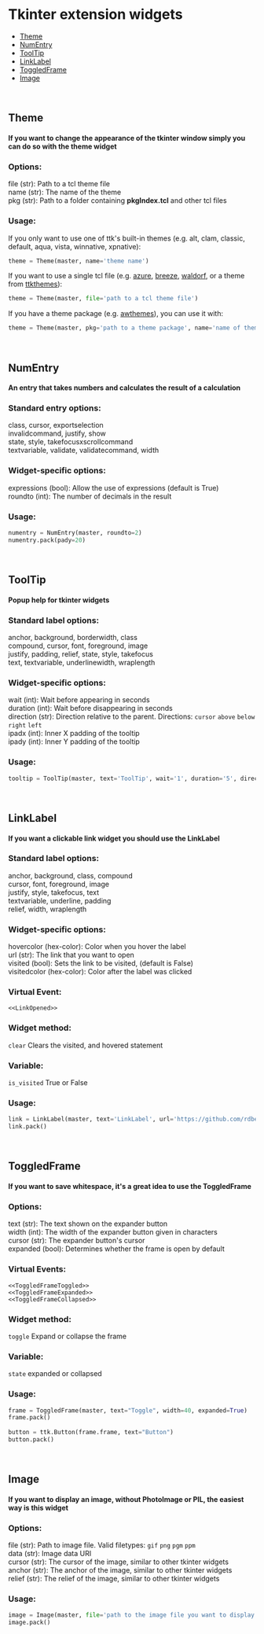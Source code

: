 # Tkinter extension widgets

* [Theme](#theme)
* [NumEntry](#numentry)
* [ToolTip](#tooltip)
* [LinkLabel](#linklabel)
* [ToggledFrame](#toggled)
* [Image](#image)


<div id="theme"></div>

<br>

## Theme
#### If you want to change the appearance of the tkinter window simply you can do so with the theme widget

### Options:
            
file (str): Path to a tcl theme file\
name (str): The name of the theme\
pkg (str): Path to a folder containing **pkgIndex.tcl** and other tcl files
            
### Usage:
        
If you only want to use one of ttk's built-in themes (e.g. alt, clam, classic, default, aqua, vista, winnative, xpnative):
```python
theme = Theme(master, name='theme name')
```

If you want to use a single tcl file (e.g. [azure](https://github.com/rdbende/Azure-ttk-theme), [breeze](https://github.com/MaxPerl/ttk-Breeze), [waldorf](https://wiki.tcl-lang.org/page/waldorf+ttk+theme), or a theme from [ttkthemes](https://github.com/TkinterEP/ttkthemes)):
```python
theme = Theme(master, file='path to a tcl theme file')
```
                
If you have a theme package (e.g. [awthemes](https://sourceforge.net/projects/tcl-awthemes/)), you can use it with:
```python
theme = Theme(master, pkg='path to a theme package', name='name of theme you want to use')
```

<div id="numentry"></div>

<br>

## NumEntry

#### An entry that takes numbers and calculates the result of a calculation
        
### Standard entry options:
            
class, cursor, exportselection\
invalidcommand, justify, show\
state, style, takefocusxscrollcommand\
textvariable, validate, validatecommand, width
                
### Widget-specific options:
            
expressions (bool): Allow the use of expressions (default is True)\
roundto (int): The number of decimals in the result
            
### Usage:

```python
numentry = NumEntry(master, roundto=2)
numentry.pack(pady=20)
```


<div id="tooltip"></div>

<br>

## ToolTip

#### Popup help for tkinter widgets

### Standard label options:
            
anchor, background, borderwidth, class\
compound, cursor, font, foreground, image\
justify, padding, relief, state, style, takefocus\
text, textvariable, underlinewidth, wraplength

### Widget-specific options:

wait (int): Wait before appearing in seconds\
duration (int): Wait before disappearing in seconds\
direction (str): Direction relative to the parent. Directions: `cursor` `above` `below` `right` `left`\
ipadx (int): Inner X padding of the tooltip\
ipady (int): Inner Y padding of the tooltip 

### Usage:
```python    
tooltip = ToolTip(master, text='ToolTip', wait='1', duration='5', direction='cursor')
```

<div id="linklabel"></div>

<br>

## LinkLabel

#### If you want a clickable link widget you should use the LinkLabel

### Standard label options:
            
anchor, background, class, compound\
cursor, font, foreground, image\
justify, style, takefocus, text\
textvariable, underline, padding\
relief, width,  wraplength
                
### Widget-specific options:
            
hovercolor (hex-color): Color when you hover the label\
url (str): The link that you want to open\
visited (bool): Sets the link to be visited, (default is False)\
visitedcolor (hex-color): Color after the label was clicked
            
### Virtual Event:

`<<LinkOpened>>`

### Widget method:

`clear` Clears the visited, and hovered statement
            
### Variable:
        
`is_visited` True or False

### Usage:
        
```python
link = LinkLabel(master, text='LinkLabel', url='https://github.com/rdbende/Tkinter-extension-widgets')
link.pack()
```

<div id="toggled"></div>

<br>

## ToggledFrame

#### If you want to save whitespace, it's a great idea to use the ToggledFrame
                
### Options:
            
text (str): The text shown on the expander button\
width (int): The width of the expander button given in characters\
cursor (str): The expander button's cursor\
expanded (bool): Determines whether the frame is open by default
            
### Virtual Events:

`<<ToggledFrameToggled>>`\
`<<ToggledFrameExpanded>>`\
`<<ToggledFrameCollapsed>>`
            
### Widget method:
            
`toggle` Expand or collapse the frame
            
### Variable:
        
`state` expanded or collapsed
            
### Usage:

```python
frame = ToggledFrame(master, text="Toggle", width=40, expanded=True)
frame.pack()
            
button = ttk.Button(frame.frame, text="Button")
button.pack()
```

<div id="image"></div>

<br>

## Image

#### If you want to display an image, without PhotoImage or PIL, the easiest way is this widget
                
### Options:
            
file (str): Path to image file. Valid filetypes: `gif` `png` `pgm` `ppm`\
data (str): Image data URI\
cursor (str): The cursor of the image, similar to other tkinter widgets\
anchor (str): The anchor of the image, similar to other tkinter widgets\
relief (str): The relief of the image, similar to other tkinter widgets
            
### Usage:

```python
image = Image(master, file='path to the image file you want to display', cursor='hand2', anchor='w', relief='groove')
image.pack()
```
